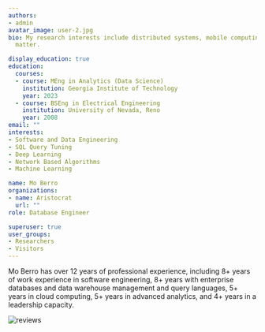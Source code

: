 ```yaml
---
authors:
- admin
avatar_image: user-2.jpg
bio: My research interests include distributed systems, mobile computing and programmable
  matter.

display_education: true
education:
  courses:
  - course: MEng in Analytics (Data Science)
    institution: Georgia Institute of Technology
    year: 2023
  - course: BSEng in Electrical Engineering
    institution: University of Nevada, Reno
    year: 2008
email: ""
interests:
- Software and Data Engineering
- SQL Query Tuning
- Deep Learning
- Network Based Algorithms
- Machine Learning 

name: Mo Berro
organizations:
- name: Aristocrat
  url: ""
role: Database Engineer

superuser: true
user_groups:
- Researchers
- Visitors
---
```



Mo Berro has over 12 years of professional experience, including 8+ years of work experience in software engineering, 8+ years with enterprise databases and data warehouse management and query languages, 5+ years in cloud computing, 5+ years in advanced analytics, and 4+ years in a leadership capacity.

![reviews](../../../img/certifacates.jpg)


